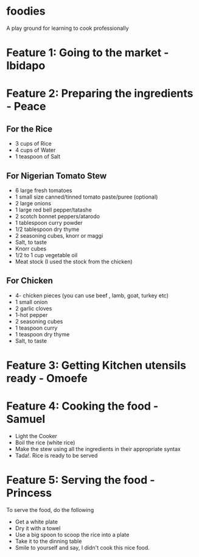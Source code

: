 # foodies
A play ground for learning to cook professionally

# Feature 1: Going to the market - Ibidapo

# Feature 2: Preparing the ingredients - Peace

## For the Rice
- 3 cups of Rice
- 4 cups of Water
- 1 teaspoon of Salt

## For Nigerian Tomato Stew

- 6 large fresh tomatoes
- 1 small size canned/tinned tomato paste/puree (optional)
- 2 large onions
- 1 large red bell pepper/tatashe
- 2 scotch bonnet peppers/atarodo
- 1 tablespoon curry powder
- 1/2 tablespoon dry thyme
- 2 seasoning cubes, knorr or maggi
- Salt, to taste
- Knorr cubes
- 1/2 to 1 cup vegetable oil
- Meat stock (I used the stock from the chicken)

## For Chicken

- 4- chicken pieces (you can use beef , lamb, goat, turkey etc)
- 1 small onion
- 2 garlic cloves
- 1-hot pepper
- 2 seasoning cubes
- 1 teaspoon curry
- 1 teaspoon dry thyme
- Salt, to taste

# Feature 3: Getting Kitchen utensils ready - Omoefe

# Feature 4: Cooking the food - Samuel
- Light the Cooker
- Boil the rice (white rice)
- Make the stew using all the ingredients in their appropriate syntax
- Tada!. Rice is ready to be served

# Feature 5: Serving the food - Princess

To serve the food, do the following
- Get a white plate
- Dry it with a towel
- Use a big spoon to scoop the rice into a plate
- Take it to the dinning table
- Smile to yourself and say, I didn't cook this nice food.
